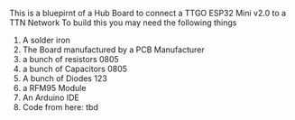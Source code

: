 This is a bluepirnt of a Hub Board to connect a TTGO ESP32 Mini v2.0 to a TTN Network
To build this you may need the following things

1. A solder iron
2. The Board manufactured by a PCB Manufacturer
3. a bunch of resistors 0805
4. a bunch of Capacitors 0805
5. A bunch of Diodes 123
6. a RFM95 Module
7. An Arduino IDE
8. Code from here: tbd

